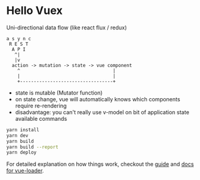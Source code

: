 # Hello Vuex

Uni-directional data flow (like react flux / redux)

```
a s y n c
 R E S T
  A P I
   ^|
   |v
  action -> mutation -> state -> vue component
    ^                                  |
    |                                  |
    +----------------------------------+
```

- state is mutable (Mutator function)
- on state change, vue will automatically knows which components require re-rendering
- disadvantage: you can't really use v-model on bit of application state
available commands

``` bash
yarn install
yarn dev
yarn build
yarn build --report
yarn deploy
```

For detailed explanation on how things work, checkout the [guide](http://vuejs-templates.github.io/webpack/) and [docs for vue-loader](http://vuejs.github.io/vue-loader).
